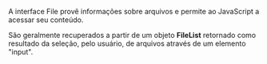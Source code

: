 A interface File provê informações sobre arquivos e permite ao JavaScript a acessar seu conteúdo.

São geralmente recuperados a partir de um objeto **FileList**
retornado como resultado da seleção, pelo usuário, de arquivos através de um elemento "input".
